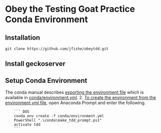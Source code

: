 # Obey the Testing Goat Practice Conda Environment
## Installation
`git clone https://github.com/jfishe/obeytdd.git`

## Install geckoserver


## Setup Conda Environment
The conda manual describes [exporting the environment file](https://conda.io/docs/user-guide/tasks/manage-environments.html#exporting-the-environment-file) which is available in [conda/environment.yml](file:conda/environment.yml).
2. [To create the environment from the environment.yml file](https://conda.io/docs/user-guide/tasks/manage-environments.html#creating-an-environment-from-an-environment-yml-file), open Anaconda Prompt and enter the following.

        ``` DOS
        conda env create -f conda/environment.yml
        PowerShell ".\conda\make_tdd_prompt.ps1"
        activate tdd
        ```
